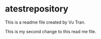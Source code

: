 # atestrepository
This is a readme file created by Vu Tran.

This is my second change to this read me file.
